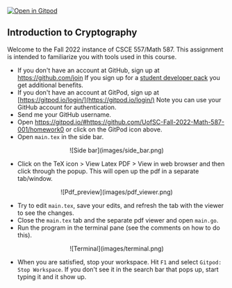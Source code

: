 [![Open in Gitpod](https://gitpod.io/button/open-in-gitpod.svg)](https://gitpod.io/#https://github.com/UofSC-Fall-2022-Math-587-001/homework0)

## Introduction to Cryptography 

Welcome to the Fall 2022 instance of CSCE 557/Math 587. This assignment is intended to 
familiarize you with tools used in this course.

- If you don't have an account at GitHub, sign up at https://github.com/join
If you sign up for a [student developer pack](https://education.github.com/benefits?type=student)
you get additional benefits.
- If you don't have an account at GitPod, sign up at [https://gitpod.io/login/](https://gitpod.io/login/)
Note you can use your GitHub account for authentication. 
- Send me your GitHub username. 
- Open https://gitpod.io/#https://github.com/UofSC-Fall-2022-Math-587-001/homework0
or click on the GitPod icon above. 
- Open `main.tex` in the side bar. 

<center>
![Side bar](images/side_bar.png)
</center>

- Click on the TeX icon > View Latex PDF > View in web browser and then click through the popup. This 
will open up the pdf in a separate tab/window. 

<center>
![Pdf_preview](images/pdf_viewer.png)
</center>

- Try to edit `main.tex`, save your edits, and refresh the tab with the viewer to see the changes.
- Close the `main.tex` tab and the separate pdf viewer and open `main.go`. 
- Run the program in the terminal pane (see the comments on how to do this). 

<center>
![Terminal](images/terminal.png)
</center>

- When you are satisfied, stop your workspace. Hit `F1` and select `Gitpod: Stop Workspace`. If 
you don't see it in the search bar that pops up, start typing it and it show up. 
